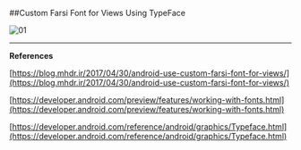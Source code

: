##Custom Farsi Font for Views Using TypeFace

![01](https://raw.githubusercontent.com/mhdr/AndroidSamples/master/071/images/01.png  "01")

***

**References**

[https://blog.mhdr.ir/2017/04/30/android-use-custom-farsi-font-for-views/](https://blog.mhdr.ir/2017/04/30/android-use-custom-farsi-font-for-views/) 

[https://developer.android.com/preview/features/working-with-fonts.html](https://developer.android.com/preview/features/working-with-fonts.html) 

[https://developer.android.com/reference/android/graphics/Typeface.html](https://developer.android.com/reference/android/graphics/Typeface.html) 
